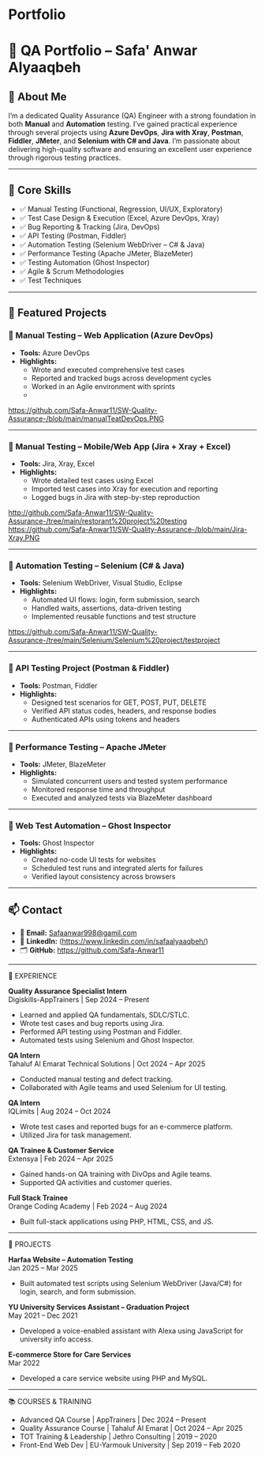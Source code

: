 # Portfolio
# 🧪 QA Portfolio – Safa' Anwar Alyaaqbeh

## 👋 About Me
I’m a dedicated Quality Assurance (QA) Engineer with a strong foundation in both **Manual** and **Automation** testing. I’ve gained practical experience through several projects using **Azure DevOps**, **Jira with Xray**, **Postman**, **Fiddler**, **JMeter**, and **Selenium with C# and Java**. I’m passionate about delivering high-quality software and ensuring an excellent user experience through rigorous testing practices.

---

## 🎯 Core Skills

- ✅ Manual Testing (Functional, Regression, UI/UX, Exploratory)
- ✅ Test Case Design & Execution (Excel, Azure DevOps, Xray)
- ✅ Bug Reporting & Tracking (Jira, DevOps)
- ✅ API Testing (Postman, Fiddler)
- ✅ Automation Testing (Selenium WebDriver – C# & Java)
- ✅ Performance Testing (Apache JMeter, BlazeMeter)
- ✅ Testing Automation (Ghost Inspector)
- ✅ Agile & Scrum Methodologies
- ✅ Test Techniques

---

## 📁 Featured Projects

### 🔹 Manual Testing – Web Application (Azure DevOps)
- **Tools:** Azure DevOps  
- **Highlights:**
  - Wrote and executed comprehensive test cases
  - Reported and tracked bugs across development cycles
  - Worked in an Agile environment with sprints
  - 
https://github.com/Safa-Anwar11/SW-Quality-Assurance-/blob/main/manualTeatDevOps.PNG

---

### 🔹 Manual Testing – Mobile/Web App (Jira + Xray + Excel)
- **Tools:** Jira, Xray, Excel  
- **Highlights:**
  - Wrote detailed test cases using Excel
  - Imported test cases into Xray for execution and reporting
  - Logged bugs in Jira with step-by-step reproduction

http://github.com/Safa-Anwar11/SW-Quality-Assurance-/tree/main/restorant%20project%20testing
https://github.com/Safa-Anwar11/SW-Quality-Assurance-/blob/main/Jira-Xray.PNG

---

### 🔹 Automation Testing – Selenium (C# & Java)
- **Tools:** Selenium WebDriver, Visual Studio, Eclipse
- **Highlights:**
  - Automated UI flows: login, form submission, search
  - Handled waits, assertions, data-driven testing
  - Implemented reusable functions and test structure
    
https://github.com/Safa-Anwar11/SW-Quality-Assurance-/tree/main/Selenium/Selenium%20project/testproject

---

### 🔹 API Testing Project (Postman & Fiddler)
- **Tools:** Postman, Fiddler  
- **Highlights:**
  - Designed test scenarios for GET, POST, PUT, DELETE
  - Verified API status codes, headers, and response bodies
  - Authenticated APIs using tokens and headers

---

### 🔹 Performance Testing – Apache JMeter
- **Tools:** JMeter, BlazeMeter  
- **Highlights:**
  - Simulated concurrent users and tested system performance
  - Monitored response time and throughput
  - Executed and analyzed tests via BlazeMeter dashboard

---

### 🔹 Web Test Automation – Ghost Inspector
- **Tools:** Ghost Inspector  
- **Highlights:**
  - Created no-code UI tests for websites
  - Scheduled test runs and integrated alerts for failures
  - Verified layout consistency across browsers

---

## 📫 Contact

- 📧 **Email:** Safaanwar998@gamil.com  
- 💼 **LinkedIn:** (https://www.linkedin.com/in/safaalyaaqbeh/)
- 🗂 **GitHub:** https://github.com/Safa-Anwar11

---


💼 EXPERIENCE

**Quality Assurance Specialist Intern**  
Digiskills-AppTrainers | Sep 2024 – Present  
- Learned and applied QA fundamentals, SDLC/STLC.  
- Wrote test cases and bug reports using Jira.  
- Performed API testing using Postman and Fiddler.  
- Automated tests using Selenium and Ghost Inspector.

**QA Intern**  
Tahaluf Al Emarat Technical Solutions | Oct 2024 – Apr 2025  
- Conducted manual testing and defect tracking.  
- Collaborated with Agile teams and used Selenium for UI testing.

**QA Intern**  
IQLimits | Aug 2024 – Oct 2024  
- Wrote test cases and reported bugs for an e-commerce platform.  
- Utilized Jira for task management.

**QA Trainee & Customer Service**  
Extensya | Feb 2024 – Apr 2025  
- Gained hands-on QA training with DivOps and Agile teams.  
- Supported QA activities and customer queries.

**Full Stack Trainee**  
Orange Coding Academy | Feb 2024 – Aug 2024  
- Built full-stack applications using PHP, HTML, CSS, and JS.

---

🧪 PROJECTS

**Harfaa Website – Automation Testing**  
Jan 2025 – Mar 2025  
- Built automated test scripts using Selenium WebDriver (Java/C#) for login, search, and form submission.

**YU University Services Assistant – Graduation Project**  
May 2021 – Dec 2021  
- Developed a voice-enabled assistant with Alexa using JavaScript for university info access.

**E-commerce Store for Care Services**  
Mar 2022  
- Developed a care service website using PHP and MySQL.

---

📚 COURSES & TRAINING

- Advanced QA Course | AppTrainers | Dec 2024 – Present  
- Quality Assurance Course | Tahaluf Al Emarat | Oct 2024 – Apr 2025  
- TOT Training & Leadership | Jethro Consulting | 2019 – 2020  
- Front-End Web Dev | EU-Yarmouk University | Sep 2019 – Feb 2020

